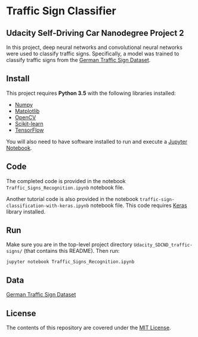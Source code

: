 # Traffic Sign Classifier

## Udacity Self-Driving Car Nanodegree Project 2

In this project, deep neural networks and convolutional neural networks were used to classify traffic signs. Specifically, a model was trained to classify traffic signs from the [German Traffic Sign Dataset](http://benchmark.ini.rub.de/?section=gtsrb&subsection=dataset).

## Install

This project requires **Python 3.5** with the following libraries installed:

- [Numpy](http://www.numpy.org/)
- [Matplotlib](http://matplotlib.org/)
- [OpenCV](http://docs.opencv.org/3.0-beta/index.html)
- [Scikit-learn](http://scikit-learn.org/stable/)
- [TensorFlow](https://www.tensorflow.org/)

You will also need to have software installed to run and execute a [Jupyter Notebook](http://jupyter.org/).

## Code

The completed code is provided in the notebook `Traffic_Signs_Recognition.ipynb` notebook file. 

Another tutorial code is also provided in the notebook `traffic-sign-classification-with-keras.ipynb` notebook file. This code requires [Keras](https://keras.io/) library installed.

## Run

Make sure you are in the top-level project directory `Udacity_SDCND_traffic-signs/` (that contains this README). Then run:

```
jupyter notebook Traffic_Signs_Recognition.ipynb
```

## Data

[German Traffic Sign Dataset](http://benchmark.ini.rub.de/?section=gtsrb&subsection=dataset)

## License

The contents of this repository are covered under the [MIT License](LICENSE).
